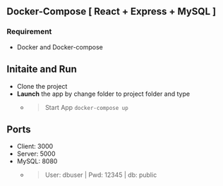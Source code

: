 ## Docker-Compose [ React + Express + MySQL ]

### Requirement
- Docker and Docker-compose

## Initaite and Run
- Clone the project
- **Launch** the app by change folder to project folder and type
	- > Start App `docker-compose up`

## Ports
- Client: 3000
- Server: 5000
- MySQL: 8080 
	- > User: dbuser | Pwd: 12345 | db: public